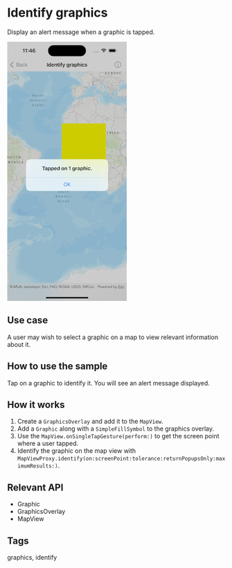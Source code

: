 # Identify graphics

Display an alert message when a graphic is tapped.

![Image of identify graphics](identify-graphics.png)

## Use case

A user may wish to select a graphic on a map to view relevant information about it.

## How to use the sample

Tap on a graphic to identify it. You will see an alert message displayed.

## How it works

1. Create a `GraphicsOverlay` and add it to the `MapView`.
2. Add a `Graphic` along with a `SimpleFillSymbol` to the graphics overlay.
3. Use the `MapView.onSingleTapGesture(perform:)` to get the screen point where a user tapped.
4. Identify the graphic on the map view with `MapViewProxy.identify(on:screenPoint:tolerance:returnPopupsOnly:maximumResults:)`.

## Relevant API

* Graphic
* GraphicsOverlay
* MapView

## Tags

graphics, identify
